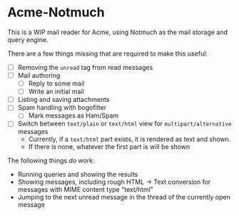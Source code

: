 # Acme-Notmuch

This is a WIP mail reader for Acme, using Notmuch as the mail storage and query engine.

There are a few things missing that are required to make this useful:

* [ ] Removing the `unread` tag from read messages
* [ ] Mail authoring
	* [ ] Reply to some mail
	* [ ] Write an initial mail
* [ ] Listing and saving attachments
* [ ] Spam handling with bogofilter
	* [ ] Mark messages as Ham/Spam
* [ ] Switch between `text/plain` or `text/html` view for `multipart/alternative` messages
	* Currently, if a `text/html` part exists, it is rendered as text and shown.
	* If there is none, whatever the first part is will be shown

The following things _do_ work:

* Running queries and showing the results
* Showing messages, including rough HTML -> Text conversion for messages with MIME content type "text/html"
* Jumping to the next unread message in the thread of the currently open message